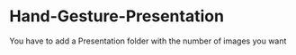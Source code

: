 # Hand-Gesture-Presentation
You have to add a Presentation folder with the number of images you want 
